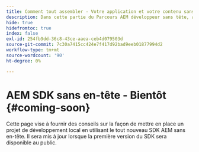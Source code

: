 ```yaml
---
title: Comment tout assembler - Votre application et votre contenu sans AEM tête
description: Dans cette partie du Parcours AEM développeur sans tête, apprenez à prendre votre projet AEM, y compris les fragments de contenu, vos appels GraphQL, vos appels d'API REST et votre application, et à le préparer pour qu'il soit en direct.
hide: true
hidefromtoc: true
index: false
exl-id: 254fb9dd-36c8-43ce-aaea-ceb4d079503d
source-git-commit: 7c30a7415cc424e7f417d92bad9eeb01877994d2
workflow-type: tm+mt
source-wordcount: '90'
ht-degree: 0%

---
```


# AEM SDK sans en-tête - Bientôt {#coming-soon}

Cette page vise à fournir des conseils sur la façon de mettre en place un projet de développement local en utilisant le tout nouveau SDK AEM sans en-tête. Il sera mis à jour lorsque la première version du SDK sera disponible au public.